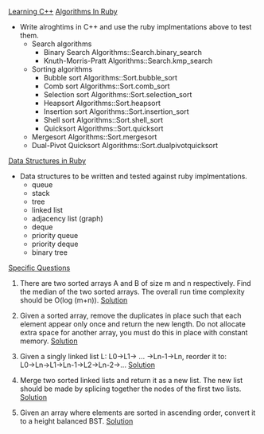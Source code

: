 [Learning C++](https://developers.google.com/edu/c++/)
[Algorithms In Ruby](https://github.com/kanwei/algorithms/blob/master/README.markdown)
- Write alroghtims in C++ and use the ruby implmentations above to test
  them.
    * Search algorithms
      - Binary Search            Algorithms::Search.binary_search
      - Knuth-Morris-Pratt       Algorithms::Search.kmp_search
    * Sorting algorithms
      - Bubble sort              Algorithms::Sort.bubble_sort
      - Comb sort                Algorithms::Sort.comb_sort
      - Selection sort           Algorithms::Sort.selection_sort
      - Heapsort                 Algorithms::Sort.heapsort
      - Insertion sort           Algorithms::Sort.insertion_sort
      - Shell sort               Algorithms::Sort.shell_sort
      - Quicksort                Algorithms::Sort.quicksort
  - Mergesort                Algorithms::Sort.mergesort
  - Dual-Pivot Quicksort     Algorithms::Sort.dualpivotquicksort

[Data Structures in Ruby](https://github.com/Blahah/datastructures/blob/master/README.md)
- Data structures to be written and tested against ruby
  implmentations.
  - queue
  - stack
  - tree
  - linked list
  - adjacency list (graph)
  - deque
  - priority queue
  - priority deque
  - binary tree

[Specific Questions](http://www.programcreek.com/2012/11/top-10-algorithms-for-coding-interview/)

1. There are two sorted arrays A and B of size m and n respectively. Find the median of the two sorted arrays. The overall run time complexity should be O(log (m+n)).
[Solution](http://www.programcreek.com/2012/12/leetcode-median-of-two-sorted-arrays-java/)

2. Given a sorted array, remove the duplicates in place such that each element appear only once and return the new length. Do not allocate extra space for another array, you must do this in place with constant memory.
[Solution](http://www.programcreek.com/2013/01/leetcode-remove-duplicates-from-sorted-array-java/)

3. Given a singly linked list L: L0→L1→ ... →Ln-1→Ln,
reorder it to: L0→Ln→L1→Ln-1→L2→Ln-2→...
[Solution](http://www.programcreek.com/2013/12/in-place-reorder-a-singly-linked-list-in-java/)

4. Merge two sorted linked lists and return it as a new list. The new list should be made by splicing together the nodes of the first two lists.
[Solution](http://www.programcreek.com/2012/12/leetcode-merge-two-sorted-lists-java/)

5. Given an array where elements are sorted in ascending order, convert it to a height balanced BST.
[Solution](http://www.programcreek.com/2013/01/leetcode-convert-sorted-array-to-binary-search-tree-java/)
